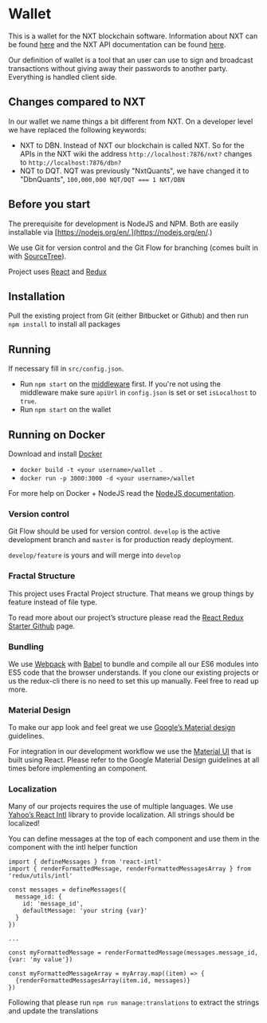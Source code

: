 # Wallet

This is a wallet for the NXT blockchain software. Information about NXT can be found [here](http://wiki.nxtcrypto.org/wiki/Main_Page) and the NXT API documentation can be found [here](http://wiki.nxtcrypto.org/wiki/The_Nxt_API).

Our definition of wallet is a tool that an user can use to sign and broadcast transactions without giving away their passwords to another party. Everything is handled client side.

## Changes compared to NXT

In our wallet we name things a bit different from NXT. On a developer level we have replaced the following keywords:

- NXT to DBN. Instead of NXT our blockchain is called NXT.
So for the APIs in the NXT wiki the address `http://localhost:7876/nxt?` changes to `http://localhost:7876/dbn?`
- NQT to DQT. NQT was previously "NxtQuants", we have changed it to "DbnQuants", `100,000,000 NQT/DQT === 1 NXT/DBN`

## Before you start

The prerequisite for development is NodeJS and NPM. Both are easily installable via [https://nodejs.org/en/.](https://nodejs.org/en/.)

We use Git for version control and the Git Flow for branching (comes built in with [SourceTree](http://sourcetree.com/)).

Project uses [React](https://facebook.github.io/react/) and [Redux](http://redux.js.org/)

## Installation

Pull the existing project from Git (either Bitbucket or Github) and then run `npm install` to install all packages

## Running

If necessary fill in `src/config.json`.

- Run `npm start` on the [middleware](https://github.com/DeBuNe/middleware) first. If you're not using the middleware make sure `apiUrl` in `config.json` is set or set `isLocalhost` to `true`.
- Run `npm start` on the wallet


## Running on Docker

Download and install [Docker](https://www.docker.com/products/docker)

- `docker build -t <your username>/wallet .`
- `docker run -p 3000:3000 -d <your username>/wallet`

For more help on Docker + NodeJS read the [NodeJS documentation](https://nodejs.org/en/docs/guides/nodejs-docker-webapp/).

### Version control

Git Flow should be used for version control. `develop` is the active development branch and `master` is for production ready deployment.

`develop/feature` is yours and will merge into `develop`

### Fractal Structure

This project uses Fractal Project structure. That means we group things by feature instead of file type.

To read more about our project’s structure please read the [React Redux Starter Github](https://github.com/davezuko/react-redux-starter-kit/tree/v2.0.0) page.

### Bundling

We use [Webpack](https://webpack.github.io/) with [Babel](https://babeljs.io/) to bundle and compile all our ES6 modules into ES5 code that the browser understands. If you clone our existing projects or us the redux-cli there is no need to set this up manually. Feel free to read up more.

### Material Design

To make our app look and feel great we use [Google’s Material design](https://material.google.com/) guidelines.

For integration in our development workflow we use the [Material UI](http://www.material-ui.com/) that is built using React. Please refer to the Google Material Design guidelines at all times before implementing an component.

### Localization

Many of our projects requires the use of multiple languages. We use [Yahoo’s React Intl](https://github.com/yahoo/react-intl) library to provide localization. All strings should be localized!

You can define messages at the top of each component and use them in the component with the intl helper function

```
import { defineMessages } from 'react-intl'
import { renderFormattedMessage, renderFormattedMessagesArray } from 'redux/utils/intl'

const messages = defineMessages({
  message_id: {
    id: 'message_id',
    defaultMessage: 'your string {var}'
  }
})

...

const myFormattedMessage = renderFormattedMessage(messages.message_id, {var: 'my value'})

const myFormattedMessageArray = myArray.map((item) => {
  {renderFormattedMessagesArray(item.id, messages)}
})
```

Following that please run `npm run manage:translations` to extract the strings and update the translations
